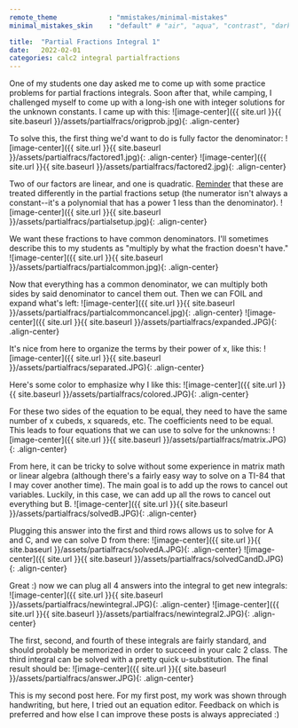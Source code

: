 ```yaml
---
remote_theme             : "mmistakes/minimal-mistakes"
minimal_mistakes_skin    : "default" # "air", "aqua", "contrast", "dark", "dirt", "neon", "mint", "plum", "sunrise"

title:  "Partial Fractions Integral 1"
date:   2022-02-01
categories: calc2 integral partialfractions
---
```

One of my students one day asked me to come up with some practice problems for partial fractions integrals.  Soon after that, while camping, I challenged myself to come up with a long-ish one with integer solutions for the unknown constants.  I came up with this:
![image-center]({{ site.url }}{{ site.baseurl }}/assets/partialfracs/origprob.jpg){: .align-center}

To solve this, the first thing we'd want to do is fully factor the denominator:
![image-center]({{ site.url }}{{ site.baseurl }}/assets/partialfracs/factored1.jpg){: .align-center}
![image-center]({{ site.url }}{{ site.baseurl }}/assets/partialfracs/factored2.jpg){: .align-center}

Two of our factors are linear, and one is quadratic.  [Reminder](https://www.mathsisfun.com/algebra/partial-fractions.html) that these are treated differently in the partial fractions setup (the numerator isn't always a constant--it's a polynomial that has a power 1 less than the denominator).
![image-center]({{ site.url }}{{ site.baseurl }}/assets/partialfracs/partialsetup.jpg){: .align-center}

We want these fractions to have common denominators.  I'll sometimes describe this to my students as "multiply by what the fraction doesn't have."
![image-center]({{ site.url }}{{ site.baseurl }}/assets/partialfracs/partialcommon.jpg){: .align-center}

Now that everything has a common denominator, we can multiply both sides by said denominator to cancel them out.  Then we can FOIL and expand what's left:
![image-center]({{ site.url }}{{ site.baseurl }}/assets/partialfracs/partialcommoncancel.jpg){: .align-center}
![image-center]({{ site.url }}{{ site.baseurl }}/assets/partialfracs/expanded.JPG){: .align-center}

It's nice from here to organize the terms by their power of x, like this:
![image-center]({{ site.url }}{{ site.baseurl }}/assets/partialfracs/separated.JPG){: .align-center}

Here's some color to emphasize why I like this:
![image-center]({{ site.url }}{{ site.baseurl }}/assets/partialfracs/colored.JPG){: .align-center}

For these two sides of the equation to be equal, they need to have the same number of x cubeds, x squareds, etc.  The coefficients need to be equal.  This leads to four equations that we can use to solve for the unknowns:
![image-center]({{ site.url }}{{ site.baseurl }}/assets/partialfracs/matrix.JPG){: .align-center}

From here, it can be tricky to solve without some experience in matrix math or linear algebra (although there's a fairly easy way to solve on a TI-84 that I may cover another time).  The main goal is to add up the rows to cancel out variables.  Luckily, in this case, we can add up all the rows to cancel out everything but B.
![image-center]({{ site.url }}{{ site.baseurl }}/assets/partialfracs/solvedB.JPG){: .align-center}

Plugging this answer into the first and third rows allows us to solve for A and C, and we can solve D from there:
![image-center]({{ site.url }}{{ site.baseurl }}/assets/partialfracs/solvedA.JPG){: .align-center}
![image-center]({{ site.url }}{{ site.baseurl }}/assets/partialfracs/solvedCandD.JPG){: .align-center}

Great :) now we can plug all 4 answers into the integral to get new integrals:
![image-center]({{ site.url }}{{ site.baseurl }}/assets/partialfracs/newintegral.JPG){: .align-center}
![image-center]({{ site.url }}{{ site.baseurl }}/assets/partialfracs/newintegral2.JPG){: .align-center}

The first, second, and fourth of these integrals are fairly standard, and should probably be memorized in order to succeed in your calc 2 class.  The third integral can be solved with a pretty quick u-substitution.  The final result should be:
![image-center]({{ site.url }}{{ site.baseurl }}/assets/partialfracs/answer.JPG){: .align-center}

This is my second post here.  For my first post, my work was shown through handwriting, but here, I tried out an equation editor.  Feedback on which is preferred and how else I can improve these posts is always appreciated :)






